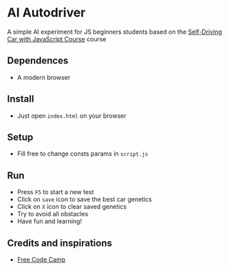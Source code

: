 # AI Autodriver

A simple AI experiment for JS beginners students based on the
[Self-Driving Car with JavaScript Course](https://www.youtube.com/watch?v=Rs_rAxEsAvI) 
course

## Dependences

* A modern browser

## Install
* Just open `index.html` on your browser

## Setup
* Fill free to change consts params in `script.js`

## Run
* Press `F5` to start a new test
* Click on `save` icon to save the best car genetics
* Click on `X` icon to clear saved genetics
* Try to avoid all obstacles
* Have fun and learning!

## Credits and inspirations

- [Free Code Camp](https://www.youtube.com/@freecodecamp)